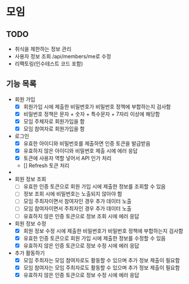 # 모임

## TODO
- 취식을 제한하는 정보 관리
- 사용자 정보 조회 /api/members/me로 수정
- 리팩토링(인수테스트 코드 포함)

## 기능 목록
- 회원 가입
  - [x] 회원가입 시에 제출한 비밀번호가 비밀번호 정책에 부합하는지 검사함
  - [x] 비밀번호 정책은 문자 + 숫자 + 특수문자 + 7자리 이상에 해당함
  - [x] 모임 주체자로 회원가입을 함
  - [x] 모임 참여자로 회원가입을 함
- 로그인
  - [x] 유효한 아이디와 비밀번호를 제출하면 인증 토큰을 발급받음
  - [x] 유효하지 않은 아이디와 비밀번호 제출 시에 에러 응답
  - [x] 토큰에 사용자 역할 넣어서 API 인가 처리
  - [] Refresh 토큰 처리
- 
- 회원 정보 조회
  - [ ] 유효한 인증 토큰으로 회원 가입 시에 제출한 정보를 조회할 수 있음
  - [ ] 정보 조회 시에 비밀번호는 노출되지 않아야 함
  - [ ] 모임 주최자이면서 참여자인 경우 추가 데이터 노출
  - [ ] 모임 참여자이면서 주최자인 경우 추가 데이터 노출
  - [ ] 유효하지 않은 인증 토큰으로 정보 조회 시에 에러 응답
- 회원 정보 수정
  - [x] 회원 정보 수정 시에 제출한 비밀번호가 비밀번호 정책에 부합하는지 검사함
  - [x] 유효한 인증 토큰으로 회원 가입 시에 제출한 정보를 수정할 수 있음
  - [x] 유효하지 않은 인증 토큰으로 정보 수정 시에 에러 응답
- 추가 활동하기
  - [x] 모임 주최자는 모임 참여자로도 활동할 수 있으며 추가 정보 제출이 필요함
  - [x] 모임 참여자는 모임 주최자로도 활동할 수 있으며 추가 정보 제출이 필요함
  - [x] 유효하지 않은 인증 토큰으로 정보 수정 시에 에러 응답